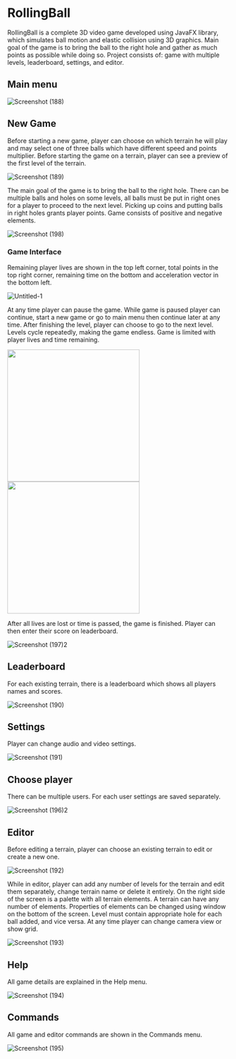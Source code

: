 # RollingBall
RollingBall is a complete 3D video game developed using JavaFX library, which simulates ball motion and elastic collision using 3D graphics. 
Main goal of the game is to bring the ball to the right hole and gather as much points as possible while doing so. Project consists of: game with multiple levels, leaderboard, settings, and editor. 

## Main menu
![Screenshot (188)](https://github.com/user-attachments/assets/86ef77a4-5e80-4a3f-8a15-00aae41bd2f3)

## New Game
Before starting a new game, player can choose on which terrain he will play and may select one of three balls which have different speed and points multiplier. Before starting the game on a terrain, player can see a preview of the first level of the terrain.  

![Screenshot (189)](https://github.com/user-attachments/assets/30740c26-ed6d-467e-ab72-7148946944ec)

The main goal of the game is to bring the ball to the right hole. There can be multiple balls and holes on some levels, all balls must be put in right ones for a player to proceed to the next level. Picking up coins and putting balls in right holes grants player points. Game consists of positive and negative elements. 

![Screenshot (198)](https://github.com/user-attachments/assets/2e5b8a10-6e68-430a-bc40-9f6381291479)

### Game Interface
Remaining player lives are shown in the top left corner, total points in the top right corner, remaining time on the bottom and acceleration vector in the bottom left.

![Untitled-1](https://github.com/user-attachments/assets/eab8d132-108d-4fa0-b008-d466fa57da13)

At any time player can pause the game. While game is paused player can continue, start a new game or go to main menu then continue later at any time. After finishing the level, player can choose to go to the next level. Levels cycle repeatedly, making the game endless. Game is limited with player lives and time remaining.

<img src="https://github.com/user-attachments/assets/5fbfc4dd-2571-4887-a313-aba4cb88c99e" alt="" width="300"/>
<img src="https://github.com/user-attachments/assets/7690daa8-d7ae-4fc8-a0a3-ebac801ebe9f" alt="" width="300"/>

After all lives are lost or time is passed, the game is finished. Player can then enter their score on leaderboard.

![Screenshot (197)2](https://github.com/user-attachments/assets/da442264-029c-4da9-9012-ec9f6b02f80e)

## Leaderboard
For each existing terrain, there is a leaderboard which shows all players names and scores.

![Screenshot (190)](https://github.com/user-attachments/assets/5e0a8b33-8a72-4328-a18f-9b5b855efc22)

## Settings 
Player can change audio and video settings.

![Screenshot (191)](https://github.com/user-attachments/assets/2398fb87-d793-410d-b132-05e890fe8375)

## Choose player
There can be multiple users. For each user settings are saved separately.

![Screenshot (196)2](https://github.com/user-attachments/assets/0d611627-0f7a-44bc-b95e-aca8cd6b55bc)

## Editor
Before editing a terrain, player can choose an existing terrain to edit or create a new one.

![Screenshot (192)](https://github.com/user-attachments/assets/c2201bf7-230d-46fc-a24c-86f1271e9b0d)

While in editor, player can add any number of levels for the terrain and edit them separately, change terrain name or delete it entirely. On the right side of the screen is a palette with all terrain elements. A terrain can have any number of elements. Properties of elements can be changed using window on the bottom of the screen. Level must contain appropriate hole for each ball added, and vice versa. At any time player can change camera view or show grid.

![Screenshot (193)](https://github.com/user-attachments/assets/5265277d-8098-478b-b323-cf9c41dd2e21)

## Help
All game details are explained in the Help menu.

![Screenshot (194)](https://github.com/user-attachments/assets/e228ce1c-ee78-42e8-a758-2302be49c0cf)

## Commands
All game and editor commands are shown in the Commands menu.

![Screenshot (195)](https://github.com/user-attachments/assets/d111f502-b5ba-4611-b524-773a9ee2864f)




